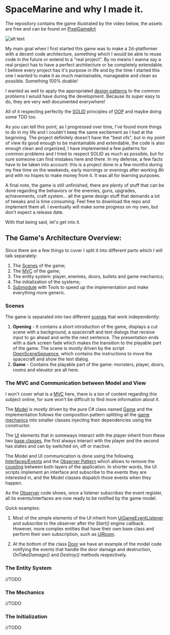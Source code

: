 # SpaceMarine and why I made it.
The repository contains the game illustrated by the video below, the assets are free and can be found on [PixelGameArt](http://pixelgameart.org/web/)

![alt text](https://github.com/ycarowr/SpaceMarine/blob/master/Assets/Textures/spacemarine.gif)

My main goal when I first started this game was to make a 2d-platformer with a decent code architecture, something which I would be able to reuse code in the future or extend to a "real project". By no means I wanna say a real project has to have a perfect architecture or be completely extendable. I believe every project has it's purpose in life and by the time I started this one I wanted to make it as much maintainable, manageable and clean as possible. Something 100% doable!

I wanted as well to apply the appropriated [design patterns](https://github.com/ycarowr/Unity-Design-Pattern) to the common problems I would have during the development. Because its super easy to do, they are very well documented everywhere! 

All of it respecting perfectly the [SOLID](https://en.wikipedia.org/wiki/SOLID) principles of [OOP](https://en.wikipedia.org/wiki/Object-oriented_programming) and maybe doing some TDD too.

As you can tell this point, as I progressed over time, I've found more things to do in my life and I couldn't keep the same excitement as I had at the beginning. The project definitely doesn't have the "best ofs", but in my point of view its good enough to be maintainable and extendable, the code is also enough clean and organized, I have implemented a few patterns for common problems and I tried to respect SOLID as much as possible, but for sure someone can find mistakes here and there. In my defense, a few facts have to be taken into account: this is a project done in a few months during my free time on the weekends, early mornings or evenings after working 8h and with no hopes to make money from it. It was all for learning purposes.

A final note, the game is still unfinished, there are plenty of stuff that can be done regarding the behaviors or the enemies, guns, upgrades, achievements, craft system... all the game design stuff that demands a lot of tweaks and is time consuming. Feel free to download the repo and implement them all. I eventually will make some progress on my own, but don't expect a release date.

With that being said, let's get into it.

## The Game's Architecture Overview:
Since there are a few things to cover I split it into different parts which I will talk separately:
1. The [Scenes](https://github.com/ycarowr/SpaceMarine/tree/master/Assets/Scenes) of the game;
2. The [MVC](https://en.wikipedia.org/wiki/Model%E2%80%93view%E2%80%93controller) of the game;
3. The entity system: player, enemies, doors, bullets and game mechanics;
4. The initialization of the systems;
5. [Submodule](https://github.com/ycarowr/Tools) with Tools to speed up the implementation and make everything more generic.

### Scenes
The game is separated into two different [scenes](https://github.com/ycarowr/SpaceMarine/tree/master/Assets/Scenes) that work independently: 
  1. __Opening__ - It contains a short introduction of the game, displays a cut scene with a background, a spacecraft and text dialogs that receive input to go ahead and write the next sentence. The presentation ends with a dark screen fade which makes the transition to the playable part of the game. The scene is mostly driven by the script [OpenSceneSequence](https://github.com/ycarowr/SpaceMarine/blob/master/Assets/Scripts/Data/Sequences/Opening/OpeningSceneSequence.cs), which contains the instructions to move the spacecraft and show the text dialog.
  2. __Game__ - Contains the playable part of the game: monsters, player, doors, rooms and elevator are all here. 
  
### The MVC and Communication between Model and View
I won't cover what is a [MVC](https://en.wikipedia.org/wiki/Model%E2%80%93view%E2%80%93controller) here, there is a ton of content regarding this subject online, for sure won't be difficult to find more information about it.
  
The [Model](https://github.com/ycarowr/SpaceMarine/tree/master/Assets/Scripts/Model) is mostly driven by the pure C# class named [Game](https://github.com/ycarowr/SpaceMarine/blob/master/Assets/Scripts/Model/Game.cs) and the implementation follows the composition pattern splitting all the [game mechanics](https://github.com/ycarowr/SpaceMarine/tree/master/Assets/Scripts/Model/Mechanics) into smaller classes injecting their dependencies using the constructor.

The [UI](https://github.com/ycarowr/SpaceMarine/tree/master/Assets/Scripts/Ui) elements that in someways interact with the player inherit from these two [base classes](https://github.com/ycarowr/SpaceMarine/tree/master/Assets/Scripts/Ui/Entities/Base), the first always interact with the player and the second has states and can by switched on, off or inactive.
  
The Model and UI communication is done using the following [Interfaces/Events](https://github.com/ycarowr/SpaceMarine/blob/master/Assets/Scripts/GameEvents/GameEvent.cs) and the [Observer Pattern](https://github.com/ycarowr/Tools/blob/3be2788408fd80bcd3c4a849bb0a7161230d944a/Patterns/Observer/Observer.cs) which allows to remove the [coupling](https://en.wikipedia.org/wiki/Coupling_(computer_programming)) between both layers of the application. In shorter words, the UI scripts implement an interface and subscribe to the events they are interested in, and the Model classes dispatch those events when they happen.

As the [Observer](https://github.com/ycarowr/Tools/blob/3be2788408fd80bcd3c4a849bb0a7161230d944a/Patterns/Observer/Observer.cs) code shows, once a listener subscribes the event register, all its events/interfaces are now ready to be notified by the game model.

Quick examples: 

1. Most of the simple elements of the UI inherit from [UiGameEventListener](https://github.com/ycarowr/Tools/blob/3be2788408fd80bcd3c4a849bb0a7161230d944a/Patterns/GameEvents/UiGameEventListener.cs) and subscribe to the observer after the _Start()_ engine callback. However, more complex entities that have their own base class and perform their own subscription, such as [UiRoom](https://github.com/ycarowr/SpaceMarine/blob/master/Assets/Scripts/Ui/Entities/Rooms/UiRoom.cs). 

2. At the bottom of the class [Door](https://github.com/ycarowr/SpaceMarine/blob/master/Assets/Scripts/Model/Entities/Door.cs) we have an example of the model code notifying the events that handle the door damage and destruction, _OnTakeDamage()_ and _Destroy()_ methods respectively.
  
### The Entity System
  //TODO
  
### The Mechanics
  //TODO
  
### The Initialization
  //TODO
  


